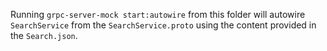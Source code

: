 Running `grpc-server-mock start:autowire` from this folder will autowire `SearchService` from the `SearchService.proto` using the content provided in the `Search.json`.